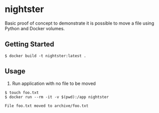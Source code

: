 # nightster

Basic proof of concept to demonstrate it is possible to move a file
using Python and Docker volumes.

## Getting Started

```console
$ docker build -t nightster:latest .
```

## Usage

1. Run application with no file to be moved

```console
$ touch foo.txt
$ docker run --rm -it -v $(pwd):/app nightster 
```

```
File foo.txt moved to archive/foo.txt
```